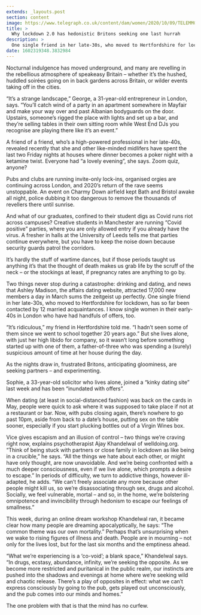 ```yaml
--- 
extends: _layouts.post 
section: content 
image: https://www.telegraph.co.uk/content/dam/women/2020/10/09/TELEMMGLPICT000241527854_trans_NvBQzQNjv4BqpVlberWd9EgFPZtcLiMQfyf2A9a6I9YchsjMeADBa08.jpeg?impolicy=logo-overlay 
title: > 
  Why lockdown 2.0 has hedonistic Britons seeking one last hurrah 
description: > 
  One single friend in her late-30s, who moved to Hertfordshire for lockdown, has so far been contacted by 12 married acquaintances.As the nights draw in, frustrated Britons, anticipating gloominess, are seeking partners – and experimenting.Sophie, a 33-year-old solicitor who lives alone, joined a “kinky dating site” last week and has been “inundated with offers”.Vice gives escapism and an illusion of control – two things we’re craving right now, explains psychotherapist Ajay Khandelwal of welldoing.org.“Think of being stuck with partners or close family in lockdown as like being in a crucible,” he says. 
date: 1602319348.3832984 
--- 
```

Nocturnal indulgence has moved underground, and many are revelling in the rebellious atmosphere of speakeasy Britain – whether it’s the hushed, huddled soirées going on in back gardens across Britain, or wilder events taking off in the cities.

“It’s a strange landscape,” George, a 31-year-old entrepreneur in London, says. “You’ll catch wind of a party in an apartment somewhere in Mayfair and make your way over and past Albanian bodyguards on the door. Upstairs, someone’s rigged the place with lights and set up a bar, and they’re selling tables in their own sitting room while West End DJs you recognise are playing there like it’s an event.”

A friend of a friend, who’s a high-powered professional in her late-40s, revealed recently that she and other like-minded midlifers have spent the last two Friday nights at houses where dinner becomes a poker night with a ketamine twist. Everyone had “a lovely evening”, she says. Zoom quiz, anyone?

Pubs and clubs are running invite-only lock-ins, organised orgies are continuing across London, and 2020’s return of the rave seems unstoppable. An event on Charmy Down airfield kept Bath and Bristol awake all night, police dubbing it too dangerous to remove the thousands of revellers there until sunrise.

And what of our graduates, confined to their student digs as Covid runs riot across campuses? Creative students in Manchester are running “Covid positive” parties, where you are only allowed entry if you already have the virus. A fresher in halls at the University of Leeds tells me that parties continue everywhere, but you have to keep the noise down because security guards patrol the corridors.

It’s hardly the stuff of wartime dances, but if those periods taught us anything it’s that the thought of death makes us grab life by the scruff of the neck – or the stockings at least, if pregnancy rates are anything to go by.

Two things never stop during a catastrophe: drinking and dating, and news that Ashley Madison, the affairs dating website, attracted 17,000 new members a day in March sums the zeitgeist up perfectly. One single friend in her late-30s, who moved to Hertfordshire for lockdown, has so far been contacted by 12 married acquaintances. I know single women in their early-40s in London who have had handfuls of offers, too.

“It’s ridiculous,” my friend in Hertfordshire told me. “I hadn’t seen some of them since we went to school together 20 years ago.” But she lives alone, with just her high libido for company, so it wasn’t long before something started up with one of them, a father-of-three who was spending a (surely) suspicious amount of time at her house during the day.

As the nights draw in, frustrated Britons, anticipating gloominess, are seeking partners – and experimenting.

Sophie, a 33-year-old solicitor who lives alone, joined a “kinky dating site” last week and has been “inundated with offers”.

When dating (at least in social-distanced fashion) was back on the cards in May, people were quick to ask where it was supposed to take place if not at a restaurant or bar. Now, with pubs closing again, there’s nowhere to go past 10pm, aside from back to a date’s house, putting sex on the table sooner, especially if you start plucking bottles out of a Virgin Wines box.

Vice gives escapism and an illusion of control – two things we’re craving right now, explains psychotherapist Ajay Khandelwal of welldoing.org. “Think of being stuck with partners or close family in lockdown as like being in a crucible,” he says. “All the things we hate about each other, or might have only thought, are now unavoidable. And we’re being confronted with a much deeper consciousness, even if we live alone, which prompts a desire to escape.” In periods of difficulty, we turn to addictive things, however ill-adapted, he adds. “We can’t freely associate any more because other people might kill us, so we’re disassociating through sex, drugs and alcohol. Socially, we feel vulnerable, mortal – and so, in the home, we’re bolstering omnipotence and invincibility through hedonism to escape our feelings of smallness.”

This week, during an online dream workshop Khandelwal ran, it became clear how many people are dreaming apocalyptically, he says: “The common theme was our own mortality.” Perhaps that’s unsurprising when we wake to rising figures of illness and death. People are in mourning – not only for the lives lost, but for the last six months and the emptiness ahead.

“What we’re experiencing is a ‘co-void’; a blank space,” Khandelwal says. “In drugs, ecstasy, abundance, infinity, we’re seeking the opposite. As we become more restricted and puritanical in the public realm, our instincts are pushed into the shadows and evenings at home where we’re seeking wild and chaotic release. There’s a play of opposites in effect: what we can’t express consciously by going to the pub, gets played out unconsciously, and the pub comes into our minds and homes.”

The one problem with that is that the mind has no curfew.